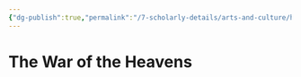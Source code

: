 ```yaml
---
{"dg-publish":true,"permalink":"/7-scholarly-details/arts-and-culture/history/the-war-of-the-heavens/"}
---
```


# The War of the Heavens

